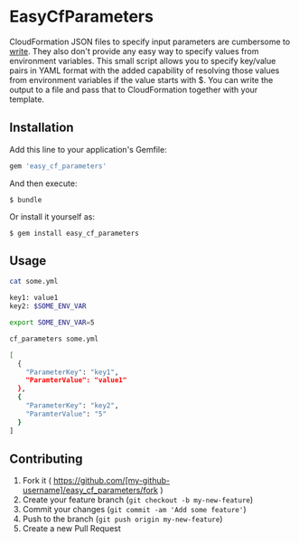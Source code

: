 # EasyCfParameters

CloudFormation JSON files to specify input parameters are cumbersome to
[write](http://blogs.aws.amazon.com/application-management/post/Tx1A23GYVMVFKFD/Passing-Parameters-to-CloudFormation-Stacks-with-the-AWS-CLI-and-Powershell).
They also don't provide any easy way to specify values from environment
variables. This small script allows you to specify key/value pairs in YAML
format with the added capability of resolving those values from environment
variables if the value starts with $.  You can write the output to a file and
pass that to CloudFormation together with your template.

## Installation

Add this line to your application's Gemfile:

```ruby
gem 'easy_cf_parameters'
```

And then execute:

    $ bundle

Or install it yourself as:

    $ gem install easy_cf_parameters

## Usage
```bash
cat some.yml

key1: value1
key2: $SOME_ENV_VAR

export SOME_ENV_VAR=5

cf_parameters some.yml

[
  {
    "ParameterKey": "key1",
    "ParamterValue": "value1"
  },
  {
    "ParameterKey": "key2",
    "ParamterValue": "5"
  }
]

```
## Contributing

1. Fork it ( https://github.com/[my-github-username]/easy_cf_parameters/fork )
2. Create your feature branch (`git checkout -b my-new-feature`)
3. Commit your changes (`git commit -am 'Add some feature'`)
4. Push to the branch (`git push origin my-new-feature`)
5. Create a new Pull Request
